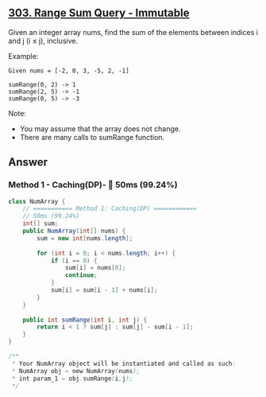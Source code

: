 ## [303. Range Sum Query - Immutable](https://leetcode.com/problems/range-sum-query-immutable/)

Given an integer array nums, find the sum of the elements between indices i and j (i ≤ j), inclusive.

Example:
```
Given nums = [-2, 0, 3, -5, 2, -1]

sumRange(0, 2) -> 1
sumRange(2, 5) -> -1
sumRange(0, 5) -> -3
```
Note:
- You may assume that the array does not change.
- There are many calls to sumRange function.

## Answer
### Method 1 - Caching(DP)- :rocket: 50ms (99.24%)
```java
class NumArray {
    // =========== Method 1: Caching(DP) ============
    // 50ms (99.24%)
    int[] sum;
    public NumArray(int[] nums) {
        sum = new int[nums.length];
        
        for (int i = 0; i < nums.length; i++) {
            if (i == 0) {
                sum[i] = nums[0];
                continue;
            }
            sum[i] = sum[i - 1] + nums[i];
        }
    }
    
    public int sumRange(int i, int j) {
        return i < 1 ? sum[j] : sum[j] - sum[i - 1];
    }
}

/**
 * Your NumArray object will be instantiated and called as such:
 * NumArray obj = new NumArray(nums);
 * int param_1 = obj.sumRange(i,j);
 */
```
